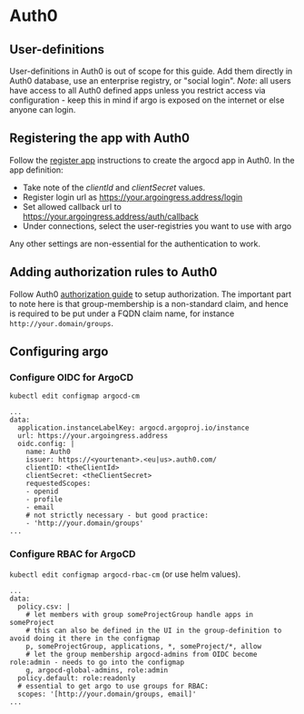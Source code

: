 # Auth0

## User-definitions

User-definitions in Auth0 is out of scope for this guide. Add them directly in Auth0 database, use an enterprise registry, or "social login".
*Note*: all users have access to all Auth0 defined apps unless you restrict access via configuration - keep this in mind if argo is exposed on the internet or else anyone can login.

## Registering the app with Auth0

Follow the [register app](https://auth0.com/docs/dashboard/guides/applications/register-app-spa) instructions to create the argocd app in Auth0. In the app definition:

* Take note of the _clientId_ and _clientSecret_ values.
* Register login url as https://your.argoingress.address/login
* Set allowed callback url to https://your.argoingress.address/auth/callback
* Under connections, select the user-registries you want to use with argo

Any other settings are non-essential for the authentication to work.


## Adding authorization rules to Auth0

Follow Auth0 [authorization guide](https://auth0.com/docs/authorization) to setup authorization.
The important part to note here is that group-membership is a non-standard claim, and hence is required to be put under a FQDN claim name, for instance `http://your.domain/groups`.

## Configuring argo


### Configure OIDC for ArgoCD

`kubectl edit configmap argocd-cm`

```
...
data:
  application.instanceLabelKey: argocd.argoproj.io/instance
  url: https://your.argoingress.address
  oidc.config: |
    name: Auth0
    issuer: https://<yourtenant>.<eu|us>.auth0.com/
    clientID: <theClientId>
    clientSecret: <theClientSecret>
    requestedScopes:
    - openid
    - profile
    - email
    # not strictly necessary - but good practice:
    - 'http://your.domain/groups'
...
```


### Configure RBAC for ArgoCD

`kubectl edit configmap argocd-rbac-cm` (or use helm values).
```
...
data:
  policy.csv: |
    # let members with group someProjectGroup handle apps in someProject
    # this can also be defined in the UI in the group-definition to avoid doing it there in the configmap
    p, someProjectGroup, applications, *, someProject/*, allow
    # let the group membership argocd-admins from OIDC become role:admin - needs to go into the configmap
    g, argocd-global-admins, role:admin
  policy.default: role:readonly
  # essential to get argo to use groups for RBAC:
  scopes: '[http://your.domain/groups, email]' 
...
```
